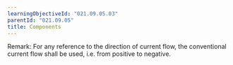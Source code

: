 ```yaml
---
learningObjectiveId: "021.09.05.03"
parentId: "021.09.05"
title: Components
---
```


Remark: For any reference to the direction of current flow, the conventional
current flow shall be used, i.e. from positive to negative.
